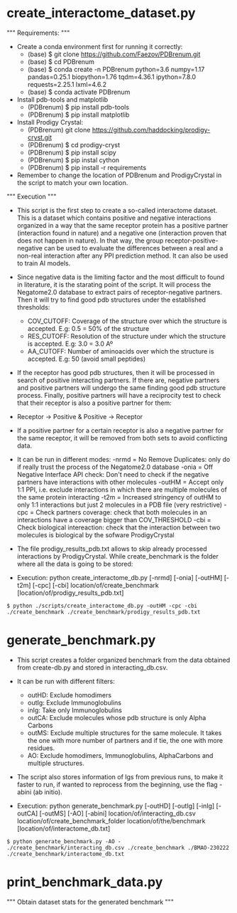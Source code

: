 # create_interactome_dataset.py

""" Requirements: """

- Create a conda environment first for running it correctly:
  - (base) $ git clone https://github.com/Faezov/PDBrenum.git
  - (base) $ cd PDBrenum
  - (base) $ conda create -n PDBrenum python=3.6 numpy=1.17 pandas=0.25.1 biopython=1.76 tqdm=4.36.1 ipython=7.8.0 requests=2.25.1 lxml=4.6.2
  - (base) $ conda activate PDBrenum
- Install pdb-tools and matplotlib
  - (PDBrenum) $ pip install pdb-tools
  - (PDBrenum) $ pip install matplotlib
- Install Prodigy Crystal:
  - (PDBrenum) git clone https://github.com/haddocking/prodigy-cryst.git
  - (PDBrenum) $ cd prodigy-cryst
  - (PDBrenum) $ pip install scipy
  - (PDBrenum) $ pip instal cython
  - (PDBrenum) $ pip install -r requirements
- Remember to change the location of PDBrenum and ProdigyCrystal in the script to match your own location.

""" Execution """

- This script is the first step to create a so-called interactome dataset. This is a dataset which contains positive and negative
  interactions organized in a way that the same receptor protein has a positive partner (interaction found in nature)
  and a negative one (interaction proven that does not happen in nature). In that way, the group receptor-positive-negative can
  be used to evaluate the differences between a real and a non-real interaction after any PPI prediction method. It can also be used
  to train AI models.

- Since negative data is the limiting factor and the most difficult to found in literature, it is the starating point of the script.
  It will process the Negatome2.0 database to extract pairs of receptor-negative partners. Then it will try to find good pdb
  structures under the established thresholds:

  - COV_CUTOFF: Coverage of the structure over which the structure is accepted. E.g: 0.5 = 50% of the structure
  - RES_CUTOFF: Resolution of the structure under which the structure is accepted. E.g: 3.0 = 3.0 Aº
  - AA_CUTOFF: Number of aminoacids over which the structure is accepted. E.g: 50 (avoid small peptides)

- If the receptor has good pdb structures, then it will be processed in search of positive interacting partners. If there are,
  negative partners and positive partners will undergo the same finding good pdb structure process. Finally, positive partners
  will have a reciprocity test to check that their receptor is also a positive partner for them:

* Receptor -> Positive & Positive -> Receptor

- If a positive partner for a certain receptor is also a negative partner for the same receptor, it will be removed from both
  sets to avoid conflicting data.

- It can be run in different modes:
  -nrmd = No Remove Duplicates: only do if really trust the process of the Negatome2.0 database
  -onia = Off Negative Interface API check: Don't need to check if the negative partners have interactions with other molecules
  -outHM = Accept only 1:1 PPI, i.e. exclude interactions in which there are multiple molecules of the same protein interacting
  -t2m = Increased stringency of outHM to only 1:1 interactions but just 2 molecules in a PDB file (very restrictive)
  -cpc = Check partners coverage: check that both molecules in an interactions have a coverage bigger than COV_THRESHOLD
  -cbi = Check biological intereaction: check that the interaction between two molecules is biological by the sofware
  ProdigyCrystal

- The file prodigy_results_pdb.txt allows to skip already processed interactions by ProdigyCrystal. While create_benchmark
  is the folder where all the data is going to be stored:

- Execution: python create_interactome_db.py [-nrmd] [-onia] [-outHM] [-t2m] [-cpc] [-cbi] location/of/create_benchmark [location/of/prodigy_results_pdb.txt]

```
$ python ./scripts/create_interactome_db.py -outHM -cpc -cbi ./create_benchmark ./create_benchmark/prodigy_results_pdb.txt
```

# generate_benchmark.py

- This script creates a folder organized benchmark from the data obtained from create-db.py and
  stored in interacting_db.csv.

- It can be run with different filters:

  - outHD: Exclude homodimers
  - outIg: Exclude Immunoglobulins
  - inIg: Take only Immunoglobulins
  - outCA: Exclude molecules whose pdb structure is only Alpha Carbons
  - outMS: Exclude multiple structures for the same molecule. It takes the one with more number of partners and if tie, the one with more residues.
  - AO: Exclude homodimers, Immunoglobulins, AlphaCarbons and multiple structures.

- The script also stores information of Igs from previous runs, to make it faster to run,
  if wanted to reprocess from the beginning, use the flag -abini (ab initio).

- Execution: python generate_benchmark.py [-outHD] [-outIg] [-inIg] [-outCA] [-outMS] [-AO] [-abini] location/of/interacting_db.csv location/of/create_benchmark_folder location/of/the/benchmark [location/of/interactome_db.txt]

```
$ python generate_benchmark.py -AO - ./create_benchmark/interacting_db.csv ./create_benchmark ./BMAO-230222 ./create_benchmark/interactome_db.txt
```

# print_benchmark_data.py

""" Obtain dataset stats for the generated benchmark """
